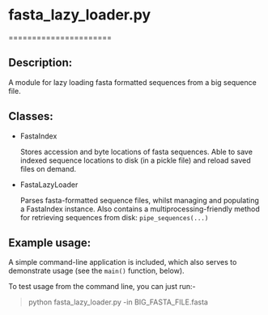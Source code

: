 # fasta_lazy_loader.py
======================

## Description:

A module for lazy loading fasta formatted sequences from a big
sequence file.

## Classes:

  * FastaIndex

    Stores accession and byte locations of fasta sequences. Able to save
    indexed sequence locations to disk (in a pickle file) and reload saved
    files on demand.
    
  * FastaLazyLoader

    Parses fasta-formatted sequence files, whilst managing and populating
    a FastaIndex instance. Also contains a multiprocessing-friendly method
    for retrieving sequences from disk: `pipe_sequences(...)`


## Example usage:

A simple command-line application is included, which also serves to
demonstrate usage (see the `main()` function, below).


To test usage from the command line, you can just run:-

  > python fasta_lazy_loader.py -in BIG_FASTA_FILE.fasta
